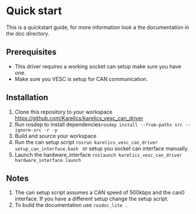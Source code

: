 # Quick start
This is a quickstart guide, for more information look a the documentation in the doc directory.

## Prerequisites
- This driver requires a working socket can setup make sure you have one.
- Make sure you VESC is setup for CAN communication.

## Installation
1. Clone this repository to your workspace https://github.com/Karelics/karelics_vesc_can_driver
2. Run rosdep to install dependencies`rosdep install --from-paths src --ignore-src -r -y`
3. Build and source your workspace
4. Run the can setup script `rosrun karelics_vesc_can_driver setup_can_interface.bash ` or setup you socket can interface manually.
5. Launch the hardware_interface `roslaunch karelics_vesc_can_driver hardware_interface.launch`



## Notes
1. The can setup script assumes a CAN speed of 500kbps and the can0 interface. If you have a different setup change the setup script.
2. To build the documentation use `rosdoc_lite .`

